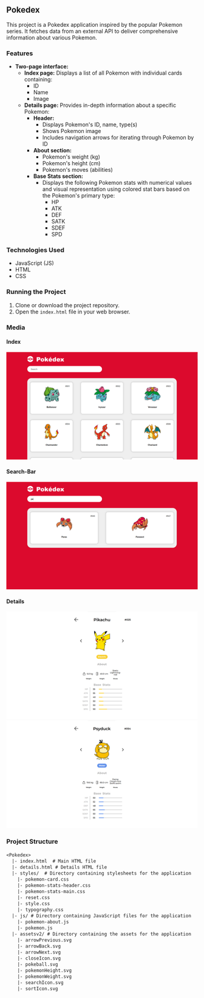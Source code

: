## Pokedex

This project is a Pokedex application inspired by the popular Pokemon series. It fetches data from an external API to deliver comprehensive information about various Pokemon.

### Features

- **Two-page interface:**
  - **Index page:** Displays a list of all Pokemon with individual cards containing:
    - ID
    - Name
    - Image
  - **Details page:** Provides in-depth information about a specific Pokemon:
    - **Header:**
      - Displays Pokemon's ID, name, type(s)
      - Shows Pokemon image
      - Includes navigation arrows for iterating through Pokemon by ID
    - **About section:**
      - Pokemon's weight (kg)
      - Pokemon's height (cm)
      - Pokemon's moves (abilities)
    - **Base Stats section:**
      - Displays the following Pokemon stats with numerical values and visual representation using colored stat bars based on the Pokemon's primary type:
        - HP
        - ATK
        - DEF
        - SATK
        - SDEF
        - SPD

### Technologies Used

- JavaScript (JS)
- HTML
- CSS

### Running the Project

1. Clone or download the project repository.
2. Open the `index.html` file in your web browser.

### Media

#### Index

![Index Page](./images/index.png)

#### Search-Bar

![Search-Bar](./images/search-bar.png)

#### Details

![Details-1](./images/details-1.png)
![Details-2](./images/details-2.png)

### Project Structure

```
<Pokedex>
  |- index.html  # Main HTML file
  |- details.html # Details HTML file
  |- styles/  # Directory containing stylesheets for the application
    |- pokemon-card.css
    |- pokemon-stats-header.css
    |- pokemon-stats-main.css
    |- reset.css
    |- style.css
    |- typography.css
  |- js/ # Directory containing JavaScript files for the application
    |- pokemon-about.js
    |- pokemon.js
  |- assetsv2/ # Directory containing the assets for the application
    |- arrowPrevious.svg
    |- arrowBack.svg
    |- arrowNext.svg
    |- closeIcon.svg
    |- pokeball.svg
    |- pokemonHeight.svg
    |- pokemonWeight.svg
    |- searchIcon.svg
    |- sortIcon.svg
```
